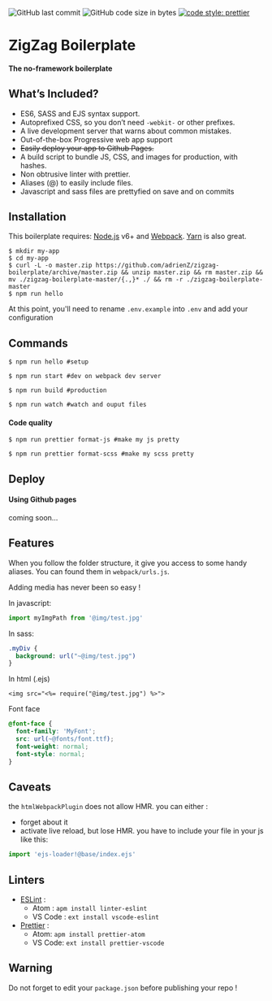![GitHub last commit](https://img.shields.io/github/last-commit/adrienz/zigzag-boilerplate.svg)
![GitHub code size in bytes](https://img.shields.io/github/languages/code-size/adrienz/zigzag-boilerplate.svg)
[![code style: prettier](https://img.shields.io/badge/code_style-prettier-ff69b4.svg?style=flat-square)](https://github.com/prettier/prettier)

# ZigZag Boilerplate

#### The no-framework boilerplate

## What’s Included?

* ES6, SASS and EJS syntax support.
* Autoprefixed CSS, so you don’t need `-webkit-` or other prefixes.
* A live development server that warns about common mistakes.
* Out-of-the-box Progressive web app support
* ~~Easily deploy your app to Github Pages.~~
* A build script to bundle JS, CSS, and images for production, with hashes.
* Non obtrusive linter with prettier.
* Aliases (@) to easily include files.
* Javascript and sass files are prettyfied on save and on commits

## Installation

This boilerplate requires:
[Node.js](https://nodejs.org/) v6+ and [Webpack](https://webpack.js.org/).
[Yarn](https://yarnpkg.com/) is also great.

```
$ mkdir my-app
$ cd my-app
$ curl -L -o master.zip https://github.com/adrienZ/zigzag-boilerplate/archive/master.zip && unzip master.zip && rm master.zip && mv ./zigzag-boilerplate-master/{.,}* ./ && rm -r ./zigzag-boilerplate-master
$ npm run hello
```

At this point, you'll need to rename `.env.example` into `.env` and add your configuration

## Commands

```
$ npm run hello #setup
```

```
$ npm run start #dev on webpack dev server
```

```
$ npm run build #production
```

```
$ npm run watch #watch and ouput files
```

#### Code quality

```
$ npm run prettier format-js #make my js pretty
```

```
$ npm run prettier format-scss #make my scss pretty
```

## Deploy

#### Using Github pages

coming soon...

<!-- 1.  Run this command: `npm run deploy`
2.  Make sure you have activated Github pages in your repository settings and set the `gh-pages` branch as source.
3.  your app is now live at `https://{your-github-username}.github.io/{repo-name}/` -->

## Features

When you follow the folder structure, it give you access to some handy aliases.
You can found them in `webpack/urls.js`.

Adding media has never been so easy !

In javascript:

```javascript
import myImgPath from '@img/test.jpg'
```

In sass:

```sass
.myDiv {
  background: url("~@img/test.jpg")
}
```

In html (.ejs)

```ejs
<img src="<%= require("@img/test.jpg") %>">
```

Font face

```css
@font-face {
  font-family: 'MyFont';
  src: url(~@fonts/font.ttf);
  font-weight: normal;
  font-style: normal;
}
```

## Caveats

the `htmlWebpackPlugin` does not allow HMR.
you can either :

* forget about it
* activate live reload, but lose HMR. you have to include your file in your js like this:

```javascript
import 'ejs-loader!@base/index.ejs'
```

## Linters

* [ESLint](https://eslint.org) :
  * Atom : `apm install linter-eslint`
  * VS Code : `ext install vscode-eslint`
* [Prettier](https://prettier.io) :
  * Atom: `apm install prettier-atom`
  * VS Code: `ext install prettier-vscode`

## Warning

Do not forget to edit your `package.json` before publishing your repo !
